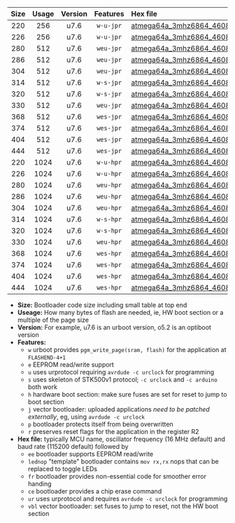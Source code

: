 |Size|Usage|Version|Features|Hex file|
|:-:|:-:|:-:|:-:|:--|
|220|256|u7.6|`w-u-jpr`|[atmega64a_3mhz6864_460800bps_ur_vbl.hex](https://raw.githubusercontent.com/stefanrueger/urboot/main//atmega64a_3mhz6864_460800bps_ur_vbl.hex)|
|226|256|u7.6|`w-u-jpr`|[atmega64a_3mhz6864_460800bps_lednop_ur_vbl.hex](https://raw.githubusercontent.com/stefanrueger/urboot/main//atmega64a_3mhz6864_460800bps_lednop_ur_vbl.hex)|
|280|512|u7.6|`weu-jpr`|[atmega64a_3mhz6864_460800bps_ee_ur_vbl.hex](https://raw.githubusercontent.com/stefanrueger/urboot/main//atmega64a_3mhz6864_460800bps_ee_ur_vbl.hex)|
|286|512|u7.6|`weu-jpr`|[atmega64a_3mhz6864_460800bps_ee_lednop_ur_vbl.hex](https://raw.githubusercontent.com/stefanrueger/urboot/main//atmega64a_3mhz6864_460800bps_ee_lednop_ur_vbl.hex)|
|304|512|u7.6|`weu-jpr`|[atmega64a_3mhz6864_460800bps_ee_lednop_fr_ur_vbl.hex](https://raw.githubusercontent.com/stefanrueger/urboot/main//atmega64a_3mhz6864_460800bps_ee_lednop_fr_ur_vbl.hex)|
|314|512|u7.6|`w-s-jpr`|[atmega64a_3mhz6864_460800bps_vbl.hex](https://raw.githubusercontent.com/stefanrueger/urboot/main//atmega64a_3mhz6864_460800bps_vbl.hex)|
|320|512|u7.6|`w-s-jpr`|[atmega64a_3mhz6864_460800bps_lednop_vbl.hex](https://raw.githubusercontent.com/stefanrueger/urboot/main//atmega64a_3mhz6864_460800bps_lednop_vbl.hex)|
|330|512|u7.6|`weu-jpr`|[atmega64a_3mhz6864_460800bps_ee_lednop_fr_ce_ur_vbl.hex](https://raw.githubusercontent.com/stefanrueger/urboot/main//atmega64a_3mhz6864_460800bps_ee_lednop_fr_ce_ur_vbl.hex)|
|368|512|u7.6|`wes-jpr`|[atmega64a_3mhz6864_460800bps_ee_vbl.hex](https://raw.githubusercontent.com/stefanrueger/urboot/main//atmega64a_3mhz6864_460800bps_ee_vbl.hex)|
|374|512|u7.6|`wes-jpr`|[atmega64a_3mhz6864_460800bps_ee_lednop_vbl.hex](https://raw.githubusercontent.com/stefanrueger/urboot/main//atmega64a_3mhz6864_460800bps_ee_lednop_vbl.hex)|
|404|512|u7.6|`wes-jpr`|[atmega64a_3mhz6864_460800bps_ee_lednop_fr_vbl.hex](https://raw.githubusercontent.com/stefanrueger/urboot/main//atmega64a_3mhz6864_460800bps_ee_lednop_fr_vbl.hex)|
|444|512|u7.6|`wes-jpr`|[atmega64a_3mhz6864_460800bps_ee_lednop_fr_ce_vbl.hex](https://raw.githubusercontent.com/stefanrueger/urboot/main//atmega64a_3mhz6864_460800bps_ee_lednop_fr_ce_vbl.hex)|
|220|1024|u7.6|`w-u-hpr`|[atmega64a_3mhz6864_460800bps_ur.hex](https://raw.githubusercontent.com/stefanrueger/urboot/main//atmega64a_3mhz6864_460800bps_ur.hex)|
|226|1024|u7.6|`w-u-hpr`|[atmega64a_3mhz6864_460800bps_lednop_ur.hex](https://raw.githubusercontent.com/stefanrueger/urboot/main//atmega64a_3mhz6864_460800bps_lednop_ur.hex)|
|280|1024|u7.6|`weu-hpr`|[atmega64a_3mhz6864_460800bps_ee_ur.hex](https://raw.githubusercontent.com/stefanrueger/urboot/main//atmega64a_3mhz6864_460800bps_ee_ur.hex)|
|286|1024|u7.6|`weu-hpr`|[atmega64a_3mhz6864_460800bps_ee_lednop_ur.hex](https://raw.githubusercontent.com/stefanrueger/urboot/main//atmega64a_3mhz6864_460800bps_ee_lednop_ur.hex)|
|304|1024|u7.6|`weu-hpr`|[atmega64a_3mhz6864_460800bps_ee_lednop_fr_ur.hex](https://raw.githubusercontent.com/stefanrueger/urboot/main//atmega64a_3mhz6864_460800bps_ee_lednop_fr_ur.hex)|
|314|1024|u7.6|`w-s-hpr`|[atmega64a_3mhz6864_460800bps.hex](https://raw.githubusercontent.com/stefanrueger/urboot/main//atmega64a_3mhz6864_460800bps.hex)|
|320|1024|u7.6|`w-s-hpr`|[atmega64a_3mhz6864_460800bps_lednop.hex](https://raw.githubusercontent.com/stefanrueger/urboot/main//atmega64a_3mhz6864_460800bps_lednop.hex)|
|330|1024|u7.6|`weu-hpr`|[atmega64a_3mhz6864_460800bps_ee_lednop_fr_ce_ur.hex](https://raw.githubusercontent.com/stefanrueger/urboot/main//atmega64a_3mhz6864_460800bps_ee_lednop_fr_ce_ur.hex)|
|368|1024|u7.6|`wes-hpr`|[atmega64a_3mhz6864_460800bps_ee.hex](https://raw.githubusercontent.com/stefanrueger/urboot/main//atmega64a_3mhz6864_460800bps_ee.hex)|
|374|1024|u7.6|`wes-hpr`|[atmega64a_3mhz6864_460800bps_ee_lednop.hex](https://raw.githubusercontent.com/stefanrueger/urboot/main//atmega64a_3mhz6864_460800bps_ee_lednop.hex)|
|404|1024|u7.6|`wes-hpr`|[atmega64a_3mhz6864_460800bps_ee_lednop_fr.hex](https://raw.githubusercontent.com/stefanrueger/urboot/main//atmega64a_3mhz6864_460800bps_ee_lednop_fr.hex)|
|444|1024|u7.6|`wes-hpr`|[atmega64a_3mhz6864_460800bps_ee_lednop_fr_ce.hex](https://raw.githubusercontent.com/stefanrueger/urboot/main//atmega64a_3mhz6864_460800bps_ee_lednop_fr_ce.hex)|

- **Size:** Bootloader code size including small table at top end
- **Useage:** How many bytes of flash are needed, ie, HW boot section or a multiple of the page size
- **Version:** For example, u7.6 is an urboot version, o5.2 is an optiboot version
- **Features:**
  + `w` urboot provides `pgm_write_page(sram, flash)` for the application at `FLASHEND-4+1`
  + `e` EEPROM read/write support
  + `u` uses urprotocol requiring `avrdude -c urclock` for programming
  + `s` uses skeleton of STK500v1 protocol; `-c urclock` and `-c arduino` both work
  + `h` hardware boot section: make sure fuses are set for reset to jump to boot section
  + `j` vector bootloader: uploaded applications *need to be patched externally*, eg, using `avrdude -c urclock`
  + `p` bootloader protects itself from being overwritten
  + `r` preserves reset flags for the application in the register R2
- **Hex file:** typically MCU name, oscillator frequency (16 MHz default) and baud rate (115200 default) followed by
  + `ee` bootloader supports EEPROM read/write
  + `lednop` "template" bootloader contains `mov rx,rx` nops that can be replaced to toggle LEDs
  + `fr` bootloader provides non-essential code for smoother error handing
  + `ce` bootloader provides a chip erase command
  + `ur` uses urprotocol and requires `avrdude -c urclock` for programming
  + `vbl` vector bootloader: set fuses to jump to reset, not the HW boot section
